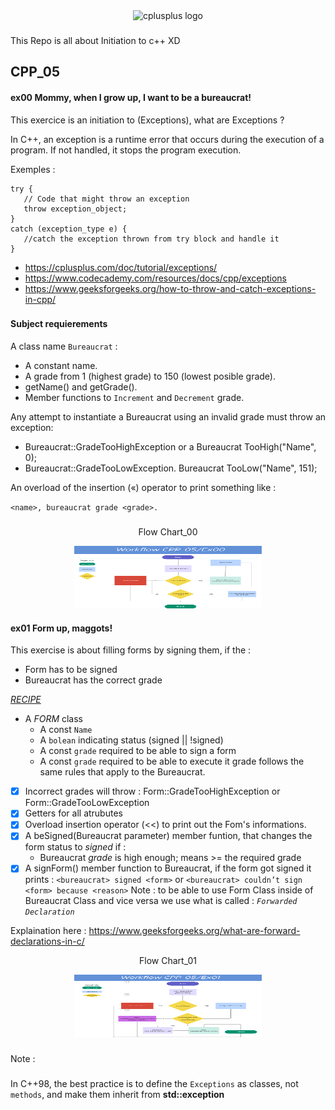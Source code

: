 <div align="center">
<img src="https://cdn.jsdelivr.net/gh/devicons/devicon/icons/cplusplus/cplusplus-original.svg" height="30" alt="cplusplus logo" />
</div>

###

This Repo is all about Initiation to  c++ XD

<div>
   
## CPP_05

#### ex00   Mommy, when I grow up, I want to be a bureaucrat! 

This exercice is an initiation to (Exceptions), what are Exceptions ?

In C++, an exception is a runtime error that occurs during the execution of a program. If not handled, it stops the program execution.

Exemples :
```
try {
   // Code that might throw an exception
   throw exception_object;
}
catch (exception_type e) {
   //catch the exception thrown from try block and handle it
}
```
- https://cplusplus.com/doc/tutorial/exceptions/
- https://www.codecademy.com/resources/docs/cpp/exceptions
- https://www.geeksforgeeks.org/how-to-throw-and-catch-exceptions-in-cpp/

###
#### Subject requierements  
A class name `Bureaucrat`  :
- A constant name.
- A grade from 1 (highest grade) to 150 (lowest posible grade).
- getName() and getGrade().
- Member functions to ``Increment`` and ``Decrement`` grade.

Any attempt to instantiate a Bureaucrat using an invalid grade must throw an exception:
 * Bureaucrat::GradeTooHighException or a
   Bureaucrat TooHigh("Name", 0);
 * Bureaucrat::GradeTooLowException.
   Bureaucrat TooLow("Name", 151);

An overload of the insertion («) operator to print something like :

  ``<name>, bureaucrat grade <grade>.``
###

<div align="center" width="20">
    <p>Flow Chart_00</p>
    <img src="https://github.com/ZenitsuTHB/CPP42/blob/main/mod05/workfl0500.png" width="300" height="100" alt="cpp workflow"/>
</div>

#### ex01    Form up, maggots!

This exercise is about filling forms by signing them, if the :  

- Form has to be signed
- Bureaucrat has the correct grade

<ins>_RECIPE_</ins>
- A _FORM_ class
   - A const ```Name```
   - A ```bolean``` indicating status (signed || !signed)
   - A const ```grade``` required to be able to sign a form
   - A const ```grade``` required to be able to execute it
grade follows the same rules that apply to the Bureaucrat.

- [x] Incorrect grades will throw : Form::GradeTooHighException or Form::GradeTooLowException
- [x] Getters for all atrubutes
- [x] Overload insertion operator (<<) to print out the Fom's informations.
- [x] A beSigned(Bureaucrat parameter) member funtion, that changes the form status to _signed_ if :
   - Bureaucrat _grade_ is high enough; means >= the required grade
- [x] A signForm() member function to Bureaucrat, if the form got signed it prints :
  ``<bureaucrat> signed <form>`` or
   ``<bureaucrat> couldn’t sign <form> because <reason>``
Note : to be able to use Form Class inside of Bureaucrat Class and vice versa we use what is called :  _```Forwarded Declaration```_

Explaination here : https://www.geeksforgeeks.org/what-are-forward-declarations-in-c/
<div align="center" width="20">
    <p>Flow Chart_01</p>
    <img src="https://github.com/ZenitsuTHB/CPP42/blob/main/mod05/workfl0501.png" width="300" height="100" alt="cpp workflow"/>
</div>
 
###
Note :
###
In C++98, the best practice is to define the ```Exceptions``` as classes, not ```methods```, and make them inherit from **std::exception**
</div>

###
